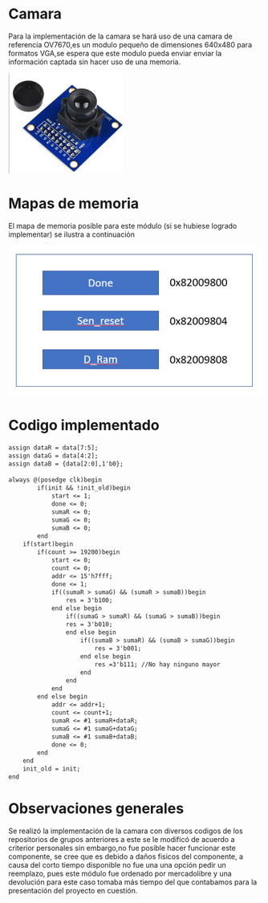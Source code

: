 
# Camara
Para la implementación de la camara se hará uso de una camara de referencia OV7670,es un modulo pequeño de dimensiones 640x480 para formatos VGA,se espera que este modulo pueda enviar enviar la información captada sin hacer uso de una memoria.

![Robot](https://github.com/unal-edigital2-labs/wp08-2021-2-gr07/blob/main/Imagenes%20github/stm32.png "Robot cartógrafo")

# Mapas de memoria
El mapa de memoria posible para este módulo (si se hubiese logrado implementar) se ilustra a continuación

![OV7670](https://github.com/unal-edigital2-labs/wp08-2021-2-gr07/blob/main/Imagenes%20github/Mapa_Camara.png "OV7670")
# Codigo implementado
```
assign dataR = data[7:5];
assign dataG = data[4:2];
assign dataB = {data[2:0],1'b0};

always @(posedge clk)begin
		if(init && !init_old)begin
			start <= 1;
			done <= 0;
			sumaR <= 0;
			sumaG <= 0;
			sumaB <= 0;
		end
	if(start)begin
		if(count >= 19200)begin
			start <= 0;
			count <= 0;
			addr <= 15'h7fff;
			done <= 1;
			if((sumaR > sumaG) && (sumaR > sumaB))begin
				res = 3'b100;
			end else begin
				if((sumaG > sumaR) && (sumaG > sumaB))begin
				res = 3'b010;
				end else begin
					if((sumaB > sumaR) && (sumaB > sumaG))begin
						res = 3'b001;
					end else begin
						res =3'b111; //No hay ninguno mayor
					end
				end
			end
		end else begin
			addr <= addr+1;
			count <= count+1;
			sumaR <= #1 sumaR+dataR;
			sumaG <= #1 sumaG+dataG;
			sumaB <= #1 sumaB+dataB;
			done <= 0;
		end
	end 
	init_old = init;
end
 ```

# Observaciones generales
Se realizó la implementación de la camara con diversos codigos de los repositorios de grupos anteriores a este se le modificó de acuerdo a criterior personales sin embargo,no fue posible hacer funcionar este componente, se cree que es debido a daños fisicos del componente, a causa del corto tiempo disponible no fue una una opción pedir un reemplazo, pues este módulo fue ordenado por mercadolibre y una devolución para este caso tomaba más tiempo del que contabamos para la presentación del proyecto en cuestión.
